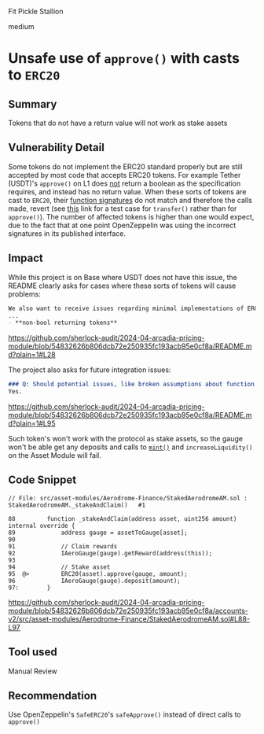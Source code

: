 Fit Pickle Stallion

medium

# Unsafe use of `approve()` with casts to `ERC20`

## Summary

Tokens that do not have a return value will not work as stake assets

## Vulnerability Detail
Some tokens do not implement the ERC20 standard properly but are still accepted by most code that accepts ERC20 tokens.  For example Tether (USDT)'s `approve()` on L1 does [not](https://etherscan.io/token/0xdac17f958d2ee523a2206206994597c13d831ec7#code#L199) return a boolean as the specification requires, and instead has no return value. When these sorts of tokens are cast to `ERC20`, their [function signatures](https://medium.com/coinmonks/missing-return-value-bug-at-least-130-tokens-affected-d67bf08521ca) do not match and therefore the calls made, revert (see [this](https://gist.github.com/IllIllI000/2b00a32e8f0559e8f386ea4f1800abc5) link for a test case for `transfer()` rather than for `approve()`). The number of affected tokens is higher than one would expect, due to the fact that at one point OpenZeppelin was using the incorrect signatures in its published interface.

## Impact

While this project is on Base where USDT does not have this issue, the README clearly asks for cases where these sorts of tokens will cause problems:
```markdown
We also want to receive issues regarding minimal implementations of ERC20 Tokens, which besides a standard implementation have one of the following "weird behaviours":
...
- **non-bool returning tokens**
``` 
https://github.com/sherlock-audit/2024-04-arcadia-pricing-module/blob/54832626b806dcb72e250935fc193acb95e0cf8a/README.md?plain=1#L28

The project also asks for future integration issues:
```markdown
### Q: Should potential issues, like broken assumptions about function behavior, be reported if they could pose risks in future integrations, even if they might not be an issue in the context of the scope? If yes, can you elaborate on properties/invariants that should hold?
Yes.
```
https://github.com/sherlock-audit/2024-04-arcadia-pricing-module/blob/54832626b806dcb72e250935fc193acb95e0cf8a/README.md?plain=1#L95

Such token's won't work with the protocol as stake assets, so the gauge won't be able get any deposits and calls to [`mint()`](https://github.com/sherlock-audit/2024-04-arcadia-pricing-module/blob/54832626b806dcb72e250935fc193acb95e0cf8a/accounts-v2/src/asset-modules/abstracts/AbstractStakingAM.sol#L308-L328) and `increaseLiquidity()` on the Asset Module will fail.


## Code Snippet

```solidity
// File: src/asset-modules/Aerodrome-Finance/StakedAerodromeAM.sol : StakedAerodromeAM._stakeAndClaim()   #1

88         function _stakeAndClaim(address asset, uint256 amount) internal override {
89             address gauge = assetToGauge[asset];
90     
91             // Claim rewards
92             IAeroGauge(gauge).getReward(address(this));
93     
94             // Stake asset
95  @>         ERC20(asset).approve(gauge, amount);
96             IAeroGauge(gauge).deposit(amount);
97:        }
```
https://github.com/sherlock-audit/2024-04-arcadia-pricing-module/blob/54832626b806dcb72e250935fc193acb95e0cf8a/accounts-v2/src/asset-modules/Aerodrome-Finance/StakedAerodromeAM.sol#L88-L97


## Tool used

Manual Review


## Recommendation

Use OpenZeppelin's `SafeERC20`'s `safeApprove()` instead of direct calls to `approve()`